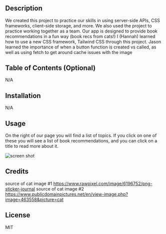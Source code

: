 # <The Purrfect Book>

## Description

We created this project to practice our skills in using server-side APIs, CSS frameworks, client-side storage, and more. We also used the project to practice working together as a team. Our app is designed to provide book recommendations in a fun way (book recs from cats!)
I (Hannah) learned how to use a new CSS framework, Tailwind CSS through this project.
Jason learned the importance of when a button function is created vs called, as well as using fetch to get around cache issues with the image


## Table of Contents (Optional)

N/A

## Installation

N/A

## Usage

On the right of our page you will find a list of topics. If you click on one of these you will see a list of book recommendations, and you can click on a title to read more about it.

![screen shot](./assets/images/purrfect-book.gif)
## Credits

source of cat image #1 https://www.rawpixel.com/image/6196752/png-sticker-journal
source of cat image #2 https://www.publicdomainpictures.net/en/view-image.php?image=463558&picture=cat

## License

MIT

